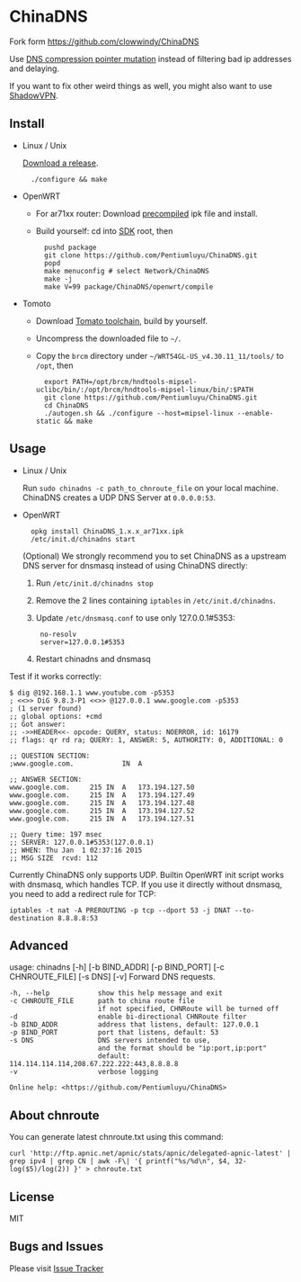 ChinaDNS
========

Fork form https://github.com/clowwindy/ChinaDNS

Use [DNS compression pointer mutation] instead of filtering bad ip addresses and delaying.

If you want to fix other weird things as well, you might also want to use [ShadowVPN].

Install
-------

* Linux / Unix

    [Download a release].

        ./configure && make

* OpenWRT
    * For ar71xx router:
      Download [precompiled] ipk file and install.

    * Build yourself:
      cd into [SDK] root, then

            pushd package
            git clone https://github.com/Pentiumluyu/ChinaDNS.git
            popd
            make menuconfig # select Network/ChinaDNS
            make -j
            make V=99 package/ChinaDNS/openwrt/compile

* Tomoto

    * Download [Tomato toolchain], build by yourself.
    * Uncompress the downloaded file to `~/`.
    * Copy the `brcm` directory under
      `~/WRT54GL-US_v4.30.11_11/tools/` to `/opt`, then

            export PATH=/opt/brcm/hndtools-mipsel-uclibc/bin/:/opt/brcm/hndtools-mipsel-linux/bin/:$PATH
            git clone https://github.com/Pentiumluyu/ChinaDNS.git
            cd ChinaDNS
            ./autogen.sh && ./configure --host=mipsel-linux --enable-static && make

Usage
-----

* Linux / Unix

    Run `sudo chinadns -c path_to_chnroute_file` on your local machine. 
    ChinaDNS creates a UDP DNS Server at `0.0.0.0:53`.

* OpenWRT

        opkg install ChinaDNS_1.x.x_ar71xx.ipk
        /etc/init.d/chinadns start

    (Optional) We strongly recommend you to set ChinaDNS as a upstream DNS
    server for dnsmasq instead of using ChinaDNS directly:

    1. Run `/etc/init.d/chinadns stop`
    2. Remove the 2 lines containing `iptables` in `/etc/init.d/chinadns`.
    3. Update `/etc/dnsmasq.conf` to use only 127.0.0.1#5353:

            no-resolv
            server=127.0.0.1#5353

    4. Restart chinadns and dnsmasq

Test if it works correctly:

    $ dig @192.168.1.1 www.youtube.com -p5353
    ; <<>> DiG 9.8.3-P1 <<>> @127.0.0.1 www.google.com -p5353
    ; (1 server found)
    ;; global options: +cmd
    ;; Got answer:
    ;; ->>HEADER<<- opcode: QUERY, status: NOERROR, id: 16179
    ;; flags: qr rd ra; QUERY: 1, ANSWER: 5, AUTHORITY: 0, ADDITIONAL: 0

    ;; QUESTION SECTION:
    ;www.google.com.            IN  A

    ;; ANSWER SECTION:
    www.google.com.     215 IN  A   173.194.127.50
    www.google.com.     215 IN  A   173.194.127.49
    www.google.com.     215 IN  A   173.194.127.48
    www.google.com.     215 IN  A   173.194.127.52
    www.google.com.     215 IN  A   173.194.127.51

    ;; Query time: 197 msec
    ;; SERVER: 127.0.0.1#5353(127.0.0.1)
    ;; WHEN: Thu Jan  1 02:37:16 2015
    ;; MSG SIZE  rcvd: 112

Currently ChinaDNS only supports UDP. Builtin OpenWRT init script works with
dnsmasq, which handles TCP. If you use it directly without dnsmasq, you need to
add a redirect rule for TCP:

    iptables -t nat -A PREROUTING -p tcp --dport 53 -j DNAT --to-destination 8.8.8.8:53

Advanced
--------

  usage: chinadns [-h] [-b BIND_ADDR] [-p BIND_PORT]
         [-c CHNROUTE_FILE] [-s DNS] [-v]
  Forward DNS requests.

    -h, --help            show this help message and exit
    -c CHNROUTE_FILE      path to china route file
                          if not specified, CHNRoute will be turned off
    -d                    enable bi-directional CHNRoute filter
    -b BIND_ADDR          address that listens, default: 127.0.0.1
    -p BIND_PORT          port that listens, default: 53
    -s DNS                DNS servers intended to use,
                          and the format should be "ip:port,ip:port"
                          default: 114.114.114.114,208.67.222.222:443,8.8.8.8
    -v                    verbose logging

    Online help: <https://github.com/Pentiumluyu/ChinaDNS>

About chnroute
--------------

You can generate latest chnroute.txt using this command:

    curl 'http://ftp.apnic.net/apnic/stats/apnic/delegated-apnic-latest' | grep ipv4 | grep CN | awk -F\| '{ printf("%s/%d\n", $4, 32-log($5)/log(2)) }' > chnroute.txt


License
-------
MIT

Bugs and Issues
----------------
Please visit [Issue Tracker]


[Issue Tracker]:        https://github.com/Pentiumluyu/ChinaDNS/issues?state=open
[Download precompiled]: https://sourceforge.net/projects/chinadns/files/dist/
[Download a release]:   https://github.com/Pentiumluyu/ChinaDNS/releases
[SDK]:                  http://wiki.openwrt.org/doc/howto/obtain.firmware.sdk
[ShadowVPN]:            https://github.com/clowwindy/ShadowVPN
[Tomato toolchain]:     http://downloads.linksysbycisco.com/downloads/WRT54GL_v4.30.11_11_US.tgz
[weird things]:         http://en.wikipedia.org/wiki/Great_Firewall_of_China#Blocking_methods
[DNS compression pointer mutation]: https://gist.github.com/klzgrad/f124065c0616022b65e5
[precompiled]:          https://github.com/Pentiumluyu/ChinaDNS/releases/tag/1.2.2
